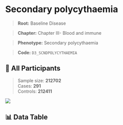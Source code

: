 # Secondary polycythaemia

> **Root:** Baseline Disease  

> **Chapter:** Chapter III- Blood and immune  

> **Phenotype:** Secondary polycythaemia  

> **Code:** `D3_SCNDPOLYCYTHAEMIA`

## 🧪 All Participants  
> Sample size: **212702**  
> Cases: **291**  
> Controls: **212411**
<img src="/Sensitive/Figures/ALL/Incidence/D3_SCNDPOLYCYTHAEMIA.png"/>

## 📊 Data Table
<CsvTableMRF src="/Sensitive/Data/ALL/Incidence/COX_D3_SCNDPOLYCYTHAEMIA.csv"/>

